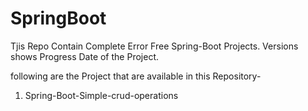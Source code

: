 # SpringBoot

Tjis Repo Contain Complete Error Free Spring-Boot Projects.
Versions shows Progress Date of the Project.

following are the Project that are available in this Repository-
1) Spring-Boot-Simple-crud-operations
